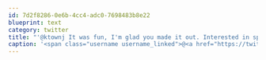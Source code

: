 ```yaml
---
id: 7d2f8286-0e6b-4cc4-adc0-7698483b8e22
blueprint: text
category: twitter
title: "'@ktownj It was fun, I'm glad you made it out. Interested in speaking on anything Microsoft at some point?"
caption: '<span class="username username_linked">@<a href="https://twitter.com/ktownj" title="John Brennan">ktownj</a></span> It was fun, I''m glad you made it out. Interested in speaking on anything Microsoft at some point?'
---
```

